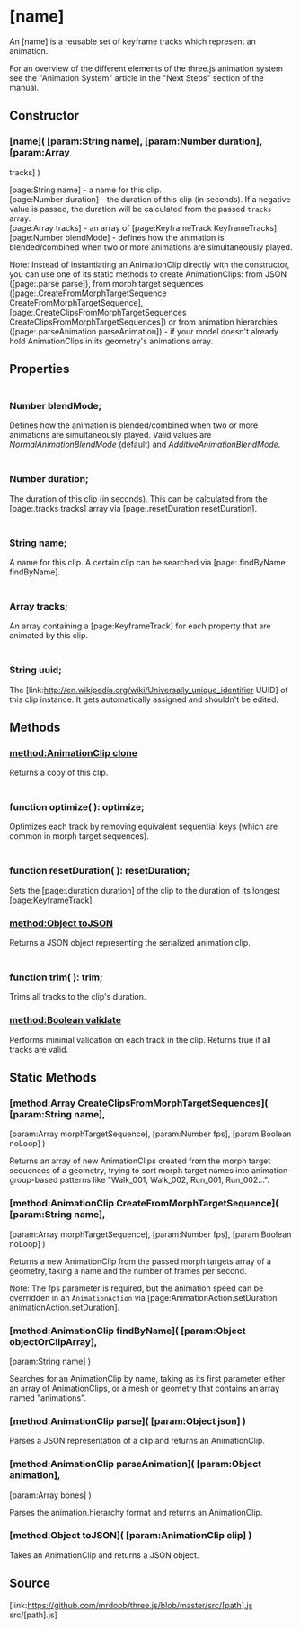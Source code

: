 # [name]

An [name] is a reusable set of keyframe tracks which represent an animation.  
  
For an overview of the different elements of the three.js animation system see
the "Animation System" article in the "Next Steps" section of the manual.

## Constructor

###  [name]( [param:String name], [param:Number duration], [param:Array
tracks] )

[page:String name] - a name for this clip.  
[page:Number duration] - the duration of this clip (in seconds). If a negative
value is passed, the duration will be calculated from the passed `tracks`
array.  
[page:Array tracks] - an array of [page:KeyframeTrack KeyframeTracks].  
[page:Number blendMode] - defines how the animation is blended/combined when
two or more animations are simultaneously played.  
  
Note: Instead of instantiating an AnimationClip directly with the constructor,
you can use one of its static methods to create AnimationClips: from JSON
([page:.parse parse]), from morph target sequences
([page:.CreateFromMorphTargetSequence CreateFromMorphTargetSequence],
[page:.CreateClipsFromMorphTargetSequences
CreateClipsFromMorphTargetSequences]) or from animation hierarchies
([page:.parseAnimation parseAnimation]) - if your model doesn't already hold
AnimationClips in its geometry's animations array.

## Properties

### <br/> Number blendMode; <br/>

Defines how the animation is blended/combined when two or more animations are
simultaneously played. Valid values are *NormalAnimationBlendMode* (default)
and *AdditiveAnimationBlendMode*.

### <br/> Number duration; <br/>

The duration of this clip (in seconds). This can be calculated from the
[page:.tracks tracks] array via [page:.resetDuration resetDuration].

### <br/> String name; <br/>

A name for this clip. A certain clip can be searched via [page:.findByName
findByName].

### <br/> Array tracks; <br/>

An array containing a [page:KeyframeTrack] for each property that are animated
by this clip.

### <br/> String uuid; <br/>

The [link:http://en.wikipedia.org/wiki/Universally_unique_identifier UUID] of
this clip instance. It gets automatically assigned and shouldn't be edited.

## Methods

### [method:AnimationClip clone]()

Returns a copy of this clip.

### <br/> function optimize( ): optimize; <br/>

Optimizes each track by removing equivalent sequential keys (which are common
in morph target sequences).

### <br/> function resetDuration( ): resetDuration; <br/>

Sets the [page:.duration duration] of the clip to the duration of its longest
[page:KeyframeTrack].

### [method:Object toJSON]()

Returns a JSON object representing the serialized animation clip.

### <br/> function trim( ): trim; <br/>

Trims all tracks to the clip's duration.

### [method:Boolean validate]()

Performs minimal validation on each track in the clip. Returns true if all
tracks are valid.

## Static Methods

### [method:Array CreateClipsFromMorphTargetSequences]( [param:String name],
[param:Array morphTargetSequence], [param:Number fps], [param:Boolean noLoop]
)

Returns an array of new AnimationClips created from the morph target sequences
of a geometry, trying to sort morph target names into animation-group-based
patterns like "Walk_001, Walk_002, Run_001, Run_002...".

### [method:AnimationClip CreateFromMorphTargetSequence]( [param:String name],
[param:Array morphTargetSequence], [param:Number fps], [param:Boolean noLoop]
)

Returns a new AnimationClip from the passed morph targets array of a geometry,
taking a name and the number of frames per second.  
  
Note: The fps parameter is required, but the animation speed can be overridden
in an `AnimationAction` via [page:AnimationAction.setDuration
animationAction.setDuration].

### [method:AnimationClip findByName]( [param:Object objectOrClipArray],
[param:String name] )

Searches for an AnimationClip by name, taking as its first parameter either an
array of AnimationClips, or a mesh or geometry that contains an array named
"animations".

### [method:AnimationClip parse]( [param:Object json] )

Parses a JSON representation of a clip and returns an AnimationClip.

###  [method:AnimationClip parseAnimation]( [param:Object animation],
[param:Array bones] )

Parses the animation.hierarchy format and returns an AnimationClip.

### [method:Object toJSON]( [param:AnimationClip clip] )

Takes an AnimationClip and returns a JSON object.

## Source

[link:https://github.com/mrdoob/three.js/blob/master/src/[path].js
src/[path].js]

